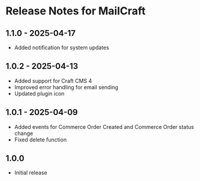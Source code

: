 # Release Notes for MailCraft

## 1.1.0 - 2025-04-17
- Added notification for system updates

## 1.0.2 - 2025-04-13
- Added support for Craft CMS 4
- Improved error handling for email sending
- Updated plugin icon

## 1.0.1 - 2025-04-09
- Added events for Commerce Order Created and Commerce Order status change
- Fixed delete function

## 1.0.0
- Initial release
